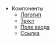 
* Компоненты
    * [Логотип](logo/Readme.md)
    * [Текст](text/Readme.md)
    * [Поле ввода](input/Readme.md)
    * [Ссылка](link/Readme.md)
